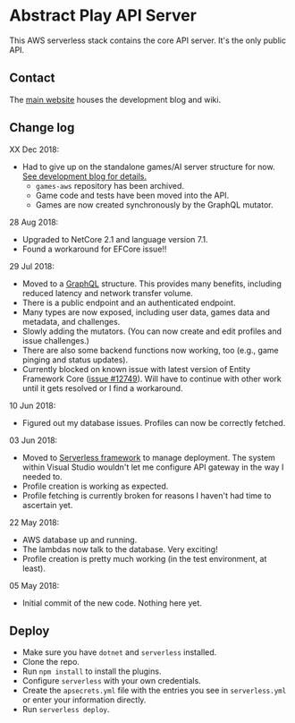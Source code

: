 # Abstract Play API Server

This AWS serverless stack contains the core API server. It's the only public API.  

## Contact

The [main website](https://www.abstractplay.com) houses the development blog and wiki.

## Change log

XX Dec 2018:

* Had to give up on the standalone games/AI server structure for now. [See development blog for details.](https://www.abstractplay.com)
  * `games-aws` repository has been archived.
  * Game code and tests have been moved into the API.
  * Games are now created synchronously by the GraphQL mutator.

28 Aug 2018:

* Upgraded to NetCore 2.1 and language version 7.1.
* Found a workaround for EFCore issue!!

29 Jul 2018:

* Moved to a [GraphQL](https://graphql.org/) structure. This provides many benefits, including reduced latency and network transfer volume.
* There is a public endpoint and an authenticated endpoint.
* Many types are now exposed, including user data, games data and metadata, and challenges.
* Slowly adding the mutators. (You can now create and edit profiles and issue challenges.)
* There are also some backend functions now working, too (e.g., game pinging and status updates).
* Currently blocked on known issue with latest version of Entity Framework Core ([issue #12749](https://github.com/aspnet/EntityFrameworkCore/issues/12749)). Will have to continue with other work until it gets resolved or I find a workaround.

10 Jun 2018:

* Figured out my database issues. Profiles can now be correctly fetched.  

03 Jun 2018:

* Moved to [Serverless framework](https://serverless.com) to manage deployment. The system within Visual Studio wouldn't let me configure API gateway in the way I needed to.
* Profile creation is working as expected.
* Profile fetching is currently broken for reasons I haven't had time to ascertain yet.

22 May 2018:

* AWS database up and running.
* The lambdas now talk to the database. Very exciting!
* Profile creation is pretty much working (in the test environment, at least).

05 May 2018:

* Initial commit of the new code. Nothing here yet.

## Deploy

* Make sure you have `dotnet` and `serverless` installed.
* Clone the repo.
* Run `npm install` to install the plugins.
* Configure `serverless` with your own credentials.
* Create the `apsecrets.yml` file with the entries you see in `serverless.yml` or enter your information directly.
* Run `serverless deploy`.
